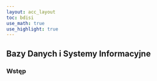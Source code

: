 ```yaml
---
layout: acc_layout
toc: bdisi
use_math: true
use_highlight: true
---
```


Bazy Danych i Systemy Informacyjne
---

### Wstęp


